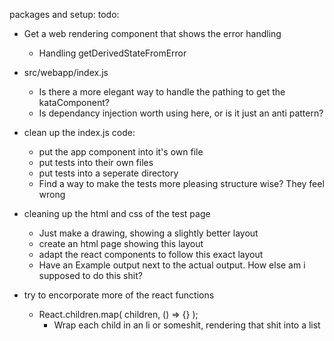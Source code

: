 packages and setup:
todo:
* Get a web rendering component that shows the error handling
  * Handling getDerivedStateFromError

* src/webapp/index.js
  * Is there a more elegant way to handle the pathing to get the kataComponent?
  * Is dependancy injection worth using here, or is it just an anti pattern?

* clean up the index.js code:
  * put the app component into it's own file
  * put tests into their own files
  * put tests into a seperate directory
  * Find a way to make the tests more pleasing structure wise? They feel wrong

* cleaning up the html and css of the test page
  * Just make a drawing, showing a slightly better layout
  * create an html page showing this layout
  * adapt the react components to follow this exact layout
  * Have an Example output next to the actual output. How else am i supposed to do this shit?

* try to encorporate more of the react functions
  * React.children.map( children, () => {} );
    * Wrap each child in an li or someshit, rendering that shit into a list

